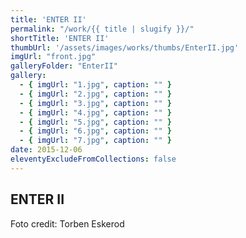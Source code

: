 ```yaml
---
title: 'ENTER II'
permalink: "/work/{{ title | slugify }}/"
shortTitle: 'ENTER II'
thumbUrl: '/assets/images/works/thumbs/EnterII.jpg'
imgUrl: "front.jpg"
galleryFolder: "EnterII"
gallery:
  - { imgUrl: "1.jpg", caption: "" }
  - { imgUrl: "2.jpg", caption: "" }
  - { imgUrl: "3.jpg", caption: "" }
  - { imgUrl: "4.jpg", caption: "" }
  - { imgUrl: "5.jpg", caption: "" }
  - { imgUrl: "6.jpg", caption: "" }
  - { imgUrl: "7.jpg", caption: "" }    
date: 2015-12-06
eleventyExcludeFromCollections: false
---
```



<div class="Txt">
  <h2>ENTER II</h2>
  <p>Foto credit: Torben Eskerod</p>
</div>